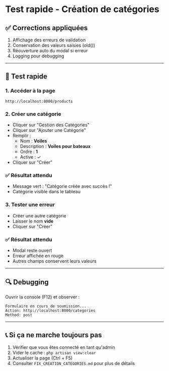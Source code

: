 # Test rapide - Création de catégories

## ✅ Corrections appliquées

1. Affichage des erreurs de validation
2. Conservation des valeurs saisies (old())
3. Réouverture auto du modal si erreur
4. Logging pour debugging

---

## 🧪 Test rapide

### 1. Accéder à la page
```
http://localhost:8000/products
```

### 2. Créer une catégorie
- Cliquer sur "Gestion des Catégories"
- Cliquer sur "Ajouter une Catégorie"
- Remplir :
  * Nom : **Voiles**
  * Description : **Voiles pour bateaux**
  * Ordre : **1**
  * Active : ✓
- Cliquer sur "Créer"

### ✅ Résultat attendu
- Message vert : "Catégorie créée avec succès !"
- Catégorie visible dans le tableau

### 3. Tester une erreur
- Créer une autre catégorie
- Laisser le nom **vide**
- Cliquer sur "Créer"

### ✅ Résultat attendu
- Modal reste ouvert
- Erreur affichée en rouge
- Autres champs conservent leurs valeurs

---

## 🔍 Debugging

Ouvrir la console (F12) et observer :
```
Formulaire en cours de soumission...
Action: http://localhost:8000/categories
Method: post
```

---

## 📞 Si ça ne marche toujours pas

1. Vérifier que vous êtes connecté en tant qu'admin
2. Vider le cache : `php artisan view:clear`
3. Actualiser la page (Ctrl + F5)
4. Consulter `FIX_CREATION_CATEGORIES.md` pour plus de détails

